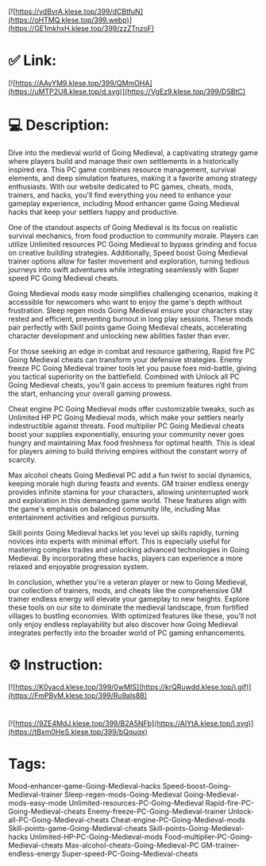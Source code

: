 [![https://vdBvrA.klese.top/399/dCBtfuN](https://oHTMQ.klese.top/399.webp)](https://GE1mkhxH.klese.top/399/zzZTnzoF)
# ✅ Link:
[![https://AAvYM9.klese.top/399/QMmOHA](https://uMTP2U8.klese.top/d.svg)](https://VgEz9.klese.top/399/DSBtC)
# 💻 Description:
Dive into the medieval world of Going Medieval, a captivating strategy game where players build and manage their own settlements in a historically inspired era. This PC game combines resource management, survival elements, and deep simulation features, making it a favorite among strategy enthusiasts. With our website dedicated to PC games, cheats, mods, trainers, and hacks, you'll find everything you need to enhance your gameplay experience, including Mood enhancer game Going Medieval hacks that keep your settlers happy and productive.



One of the standout aspects of Going Medieval is its focus on realistic survival mechanics, from food production to community morale. Players can utilize Unlimited resources PC Going Medieval to bypass grinding and focus on creative building strategies. Additionally, Speed boost Going Medieval trainer options allow for faster movement and exploration, turning tedious journeys into swift adventures while integrating seamlessly with Super speed PC Going Medieval cheats.



Going Medieval mods easy mode simplifies challenging scenarios, making it accessible for newcomers who want to enjoy the game's depth without frustration. Sleep regen mods Going Medieval ensure your characters stay rested and efficient, preventing burnout in long play sessions. These mods pair perfectly with Skill points game Going Medieval cheats, accelerating character development and unlocking new abilities faster than ever.



For those seeking an edge in combat and resource gathering, Rapid fire PC Going Medieval cheats can transform your defensive strategies. Enemy freeze PC Going Medieval trainer tools let you pause foes mid-battle, giving you tactical superiority on the battlefield. Combined with Unlock all PC Going Medieval cheats, you'll gain access to premium features right from the start, enhancing your overall gaming prowess.



Cheat engine PC Going Medieval mods offer customizable tweaks, such as Unlimited HP PC Going Medieval mods, which make your settlers nearly indestructible against threats. Food multiplier PC Going Medieval cheats boost your supplies exponentially, ensuring your community never goes hungry and maintaining Max food freshness for optimal health. This is ideal for players aiming to build thriving empires without the constant worry of scarcity.



Max alcohol cheats Going Medieval PC add a fun twist to social dynamics, keeping morale high during feasts and events. GM trainer endless energy provides infinite stamina for your characters, allowing uninterrupted work and exploration in this demanding game world. These features align with the game's emphasis on balanced community life, including Max entertainment activities and religious pursuits.



Skill points Going Medieval hacks let you level up skills rapidly, turning novices into experts with minimal effort. This is especially useful for mastering complex trades and unlocking advanced technologies in Going Medieval. By incorporating these hacks, players can experience a more relaxed and enjoyable progression system.



In conclusion, whether you're a veteran player or new to Going Medieval, our collection of trainers, mods, and cheats like the comprehensive GM trainer endless energy will elevate your gameplay to new heights. Explore these tools on our site to dominate the medieval landscape, from fortified villages to bustling economies. With optimized features like these, you'll not only enjoy endless replayability but also discover how Going Medieval integrates perfectly into the broader world of PC gaming enhancements.

# ⚙️ Instruction:
[![https://K0yacd.klese.top/399/0wMIS](https://krQRuwdd.klese.top/i.gif)](https://FmPByM.klese.top/399/Ru9als8B)
#
[![https://9ZE4MdJ.klese.top/399/B2A5NFb](https://AIYtA.klese.top/l.svg)](https://tBxm0HeS.klese.top/399/bQquqx)
# Tags:
Mood-enhancer-game-Going-Medieval-hacks Speed-boost-Going-Medieval-trainer Sleep-regen-mods-Going-Medieval Going-Medieval-mods-easy-mode Unlimited-resources-PC-Going-Medieval Rapid-fire-PC-Going-Medieval-cheats Enemy-freeze-PC-Going-Medieval-trainer Unlock-all-PC-Going-Medieval-cheats Cheat-engine-PC-Going-Medieval-mods Skill-points-game-Going-Medieval-cheats Skill-points-Going-Medieval-hacks Unlimited-HP-PC-Going-Medieval-mods Food-multiplier-PC-Going-Medieval-cheats Max-alcohol-cheats-Going-Medieval-PC GM-trainer-endless-energy Super-speed-PC-Going-Medieval-cheats







